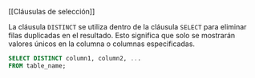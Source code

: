 [[Cláusulas de selección]]

La cláusula `DISTINCT` se utiliza dentro de la cláusula `SELECT` para eliminar filas duplicadas en el resultado. Esto significa que solo se mostrarán valores únicos en la columna o columnas especificadas.

```sql
SELECT DISTINCT column1, column2, ...
FROM table_name;
```